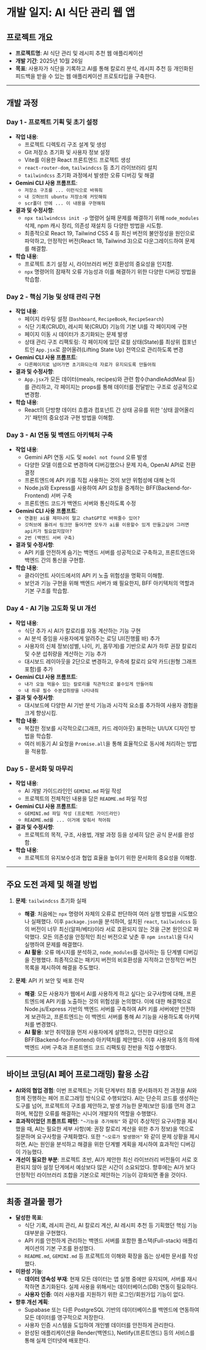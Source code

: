# 개발 일지: AI 식단 관리 웹 앱

## 프로젝트 개요
- **프로젝트명**: AI 식단 관리 및 레시피 추천 웹 애플리케이션
- **개발 기간**: 2025년 10월 26일
- **목표**: 사용자가 식단을 기록하고 AI를 통해 칼로리 분석, 레시피 추천 등 개인화된 피드백을 받을 수 있는 웹 애플리케이션 프로토타입을 구축한다.

---

## 개발 과정

### Day 1 - 프로젝트 기획 및 초기 설정
- **작업 내용**:
  - 프로젝트 디렉토리 구조 설계 및 생성
  - Git 저장소 초기화 및 사용자 정보 설정
  - Vite를 이용한 React 프론트엔드 프로젝트 생성
  - `react-router-dom`, `tailwindcss` 등 초기 라이브러리 설치
  - `tailwindcss` 초기화 과정에서 발생한 오류 디버깅 및 해결
- **Gemini CLI 사용 프롬프트**:
  - `저장소 구조를 ... 이런식으로 바꿔줘`
  - `내 깃허브의 ubuntu 저장소에 커밋해줘`
  - `scr폴더 안에 ... 이 내용을 구현해줘`
- **결과 및 수정사항**:
  - `npx tailwindcss init -p` 명령어 실패 문제를 해결하기 위해 `node_modules` 삭제, npm 캐시 정리, 의존성 재설치 등 다양한 방법을 시도함.
  - 최종적으로 React 19, Tailwind CSS 4 등 최신 버전의 불안정성을 원인으로 파악하고, 안정적인 버전(React 18, Tailwind 3)으로 다운그레이드하여 문제를 해결함.
- **학습 내용**:
  - 프로젝트 초기 설정 시, 라이브러리 버전 호환성의 중요성을 인지함.
  - `npx` 명령어의 잠재적 오류 가능성과 이를 해결하기 위한 다양한 디버깅 방법을 학습함.

### Day 2 - 핵심 기능 및 상태 관리 구현
- **작업 내용**:
  - 페이지 라우팅 설정 (`Dashboard`, `RecipeBook`, `RecipeSearch`)
  - 식단 기록(CRUD), 레시피 북(CRUD) 기능의 기본 UI를 각 페이지에 구현
  - 페이지 이동 시 데이터가 초기화되는 문제 발생
  - 상태 관리 구조 리팩토링: 각 페이지에 있던 로컬 상태(State)를 최상위 컴포넌트인 `App.jsx`로 끌어올려(Lifting State Up) 전역으로 관리하도록 변경
- **Gemini CLI 사용 프롬프트**:
  - `다른페이지로 넘어가면 초기화되는데 자료가 유지되도록 만들어줘`
- **결과 및 수정사항**:
  - `App.jsx`가 모든 데이터(meals, recipes)와 관련 함수(handleAddMeal 등)를 관리하고, 각 페이지는 props를 통해 데이터를 전달받는 구조로 성공적으로 변경함.
- **학습 내용**:
  - React의 단방향 데이터 흐름과 컴포넌트 간 상태 공유를 위한 '상태 끌어올리기' 패턴의 중요성과 구현 방법을 이해함.

### Day 3 - AI 연동 및 백엔드 아키텍처 구축
- **작업 내용**:
  - Gemini API 연동 시도 및 `model not found` 오류 발생
  - 다양한 모델 이름으로 변경하며 디버깅했으나 문제 지속, OpenAI API로 전환 결정
  - 프론트엔드에 API 키를 직접 사용하는 것의 보안 위험성에 대해 논의
  - Node.js와 Express를 사용하여 API 요청을 중계하는 BFF(Backend-for-Frontend) 서버 구축
  - 프론트엔드 코드가 백엔드 서버와 통신하도록 수정
- **Gemini CLI 사용 프롬프트**:
  - `연결된 ai를 제미나이 말고 chatGPT로 바꿔줄수 있어?`
  - `깃허브에 올려서 링크만 들어가면 모두가 ai를 이용할수 있게 만들고싶어 그러면 api키가 필요없지않아?`
  - `2번 (백엔드 서버 구축)`
- **결과 및 수정사항**:
  - API 키를 안전하게 숨기는 백엔드 서버를 성공적으로 구축하고, 프론트엔드와 백엔드 간의 통신을 구현함.
- **학습 내용**:
  - 클라이언트 사이드에서의 API 키 노출 위험성을 명확히 이해함.
  - 보안과 기능 구현을 위해 백엔드 서버가 왜 필요한지, BFF 아키텍처의 역할과 기본 구조를 학습함.

### Day 4 - AI 기능 고도화 및 UI 개선
- **작업 내용**:
  - 식단 추가 시 AI가 칼로리를 자동 계산하는 기능 구현
  - AI 분석 중임을 사용자에게 알려주는 로딩 UI(진행률 바) 추가
  - 사용자의 신체 정보(성별, 나이, 키, 몸무게)를 기반으로 AI가 하루 권장 칼로리 및 수분 섭취량을 계산하는 기능 추가
  - 대시보드 레이아웃을 2단으로 변경하고, 우측에 칼로리 요약 카드(원형 그래프 포함)를 추가
- **Gemini CLI 사용 프롬프트**:
  - `내가 오늘 먹을수 있는 칼로리를 직관적으로 볼수있게 만들어줘`
  - `내 하루 필수 수분섭취량을 나타내줘`
- **결과 및 수정사항**:
  - 대시보드에 다양한 AI 기반 분석 기능과 시각적 요소를 추가하여 사용자 경험을 크게 향상시킴.
- **학습 내용**:
  - 복잡한 정보를 시각적으로(그래프, 카드 레이아웃) 표현하는 UI/UX 디자인 방법을 학습함.
  - 여러 비동기 AI 요청을 `Promise.all`을 통해 효율적으로 동시에 처리하는 방법을 적용함.

### Day 5 - 문서화 및 마무리
- **작업 내용**:
  - AI 개발 가이드라인인 `GEMINI.md` 파일 작성
  - 프로젝트의 전체적인 내용을 담은 `README.md` 파일 작성
- **Gemini CLI 사용 프롬프트**:
  - `GEMINI.md 파일 작성 (프로젝트 가이드라인)`
  - `README.md를 ... 이거에 맞춰서 적어줘`
- **결과 및 수정사항**:
  - 프로젝트의 목적, 구조, 사용법, 개발 과정 등을 상세히 담은 공식 문서를 완성함.
- **학습 내용**:
  - 프로젝트의 유지보수성과 협업 효율을 높이기 위한 문서화의 중요성을 이해함.

---

## 주요 도전 과제 및 해결 방법

1.  **문제**: `tailwindcss` 초기화 실패
    - **해결**: 처음에는 `npx` 명령어 자체의 오류로 판단하여 여러 실행 방법을 시도했으나 실패했다. 이후 `package.json`을 분석하여, 설치된 `react`, `tailwindcss` 등의 버전이 너무 최신(알파/베타)이라 서로 호환되지 않는 것을 근본 원인으로 파악했다. 모든 의존성을 안정적인 최신 버전으로 낮춘 후 `npm install`을 다시 실행하여 문제를 해결했다.
    - **AI 활용**: 오류 메시지를 분석하고, `node_modules`를 검사하는 등 단계별 디버깅을 진행했다. 최종적으로는 패키지 버전의 비호환성을 지적하고 안정적인 버전 목록을 제시하여 해결을 주도했다.

2.  **문제**: API 키 보안 및 배포 전략
    - **해결**: 모든 사용자가 웹에서 AI를 사용하게 하고 싶다는 요구사항에 대해, 프론트엔드에 API 키를 노출하는 것의 위험성을 논의했다. 이에 대한 해결책으로 Node.js/Express 기반의 백엔드 서버를 구축하여 API 키를 서버에만 안전하게 보관하고, 프론트엔드는 이 백엔드 서버를 통해 AI 기능을 사용하도록 아키텍처를 변경했다.
    - **AI 활용**: 보안 취약점을 먼저 사용자에게 설명하고, 안전한 대안으로 BFF(Backend-for-Frontend) 아키텍처를 제안했다. 이후 사용자의 동의 하에 백엔드 서버 구축과 프론트엔드 코드 리팩토링 전반을 직접 수행했다.

---

## 바이브 코딩(AI 페어 프로그래밍) 활용 소감

- **AI와의 협업 경험**: 이번 프로젝트는 기획 단계부터 최종 문서화까지 전 과정을 AI와 함께 진행하는 페어 프로그래밍 방식으로 수행되었다. AI는 단순히 코드를 생성하는 도구를 넘어, 프로젝트의 구조를 제안하고, 발생 가능한 문제(보안 등)를 먼저 경고하며, 복잡한 오류를 해결하는 시니어 개발자의 역할을 수행했다.
- **효과적이었던 프롬프트 패턴**: `"~기능을 추가해줘"` 와 같이 추상적인 요구사항을 제시했을 때, AI는 필요한 세부 사항(예: 권장 칼로리 계산을 위한 추가 정보)을 역으로 질문하며 요구사항을 구체화했다. 또한 `"~오류가 발생했어"` 와 같이 문제 상황을 제시하면, AI는 원인을 분석하고 해결을 위한 단계별 계획을 제시하여 효과적인 디버깅이 가능했다.
- **개선이 필요한 부분**: 프로젝트 초반, AI가 제안한 최신 라이브러리 버전들이 서로 호환되지 않아 설정 단계에서 예상보다 많은 시간이 소요되었다. 향후에는 AI가 보다 안정적인 라이브러리 조합을 기본으로 제안하는 기능이 강화되면 좋을 것이다.

---

## 최종 결과물 평가

- **달성한 목표**:
  - 식단 기록, 레시피 관리, AI 칼로리 계산, AI 레시피 추천 등 기획했던 핵심 기능 대부분을 구현했다.
  - API 키를 안전하게 관리하는 백엔드 서버를 포함한 풀스택(Full-stack) 애플리케이션의 기본 구조를 완성했다.
  - `README.md`, `GEMINI.md` 등 프로젝트의 이해와 확장을 돕는 상세한 문서를 작성했다.
- **미완성 기능**:
  - **데이터 영속성 부재**: 현재 모든 데이터는 앱 실행 중에만 유지되며, 서버를 재시작하면 초기화된다. 실제 사용을 위해서는 데이터베이스(DB) 연동이 필요하다.
  - **사용자 인증**: 여러 사용자를 지원하기 위한 로그인/회원가입 기능이 없다.
- **향후 개선 계획**:
  - Supabase 또는 다른 PostgreSQL 기반의 데이터베이스를 백엔드에 연동하여 모든 데이터를 영구적으로 저장한다.
  - 사용자 인증 시스템을 도입하여 개인별 데이터를 안전하게 관리한다.
  - 완성된 애플리케이션을 Render(백엔드), Netlify(프론트엔드) 등의 서비스를 통해 실제 인터넷에 배포한다.
